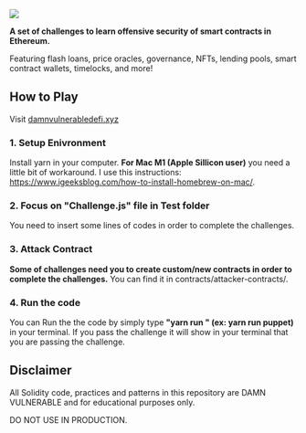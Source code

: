 ![](cover.png)

**A set of challenges to learn offensive security of smart contracts in Ethereum.**

Featuring flash loans, price oracles, governance, NFTs, lending pools, smart contract wallets, timelocks, and more!

## How to Play

Visit [damnvulnerabledefi.xyz](https://damnvulnerabledefi.xyz)

### 1. Setup Enivronment
Install yarn in your computer.
**For Mac M1 (Apple Sillicon user)** you need a little bit of workaround.
I use this instructions: https://www.igeeksblog.com/how-to-install-homebrew-on-mac/.

### 2. Focus on "Challenge.js" file in Test folder
You need to insert some lines of codes in order to complete the challenges.

### 3. Attack Contract
**Some of challenges need you to create custom/new contracts in order to complete the challenges.**
You can find it in contracts/attacker-contracts/.

### 4. Run the code
You can Run the the code by simply type **"yarn run <name of the challenge>" (ex: yarn run puppet)** in your terminal.
If you pass the challenge it will show in your terminal that you are passing the challenge.

## Disclaimer

All Solidity code, practices and patterns in this repository are DAMN VULNERABLE and for educational purposes only.

DO NOT USE IN PRODUCTION.
